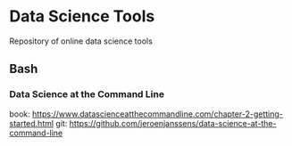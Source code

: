 # Data Science Tools
Repository of online data science tools

## Bash

### Data Science at the Command Line
book: https://www.datascienceatthecommandline.com/chapter-2-getting-started.html
git: https://github.com/jeroenjanssens/data-science-at-the-command-line
